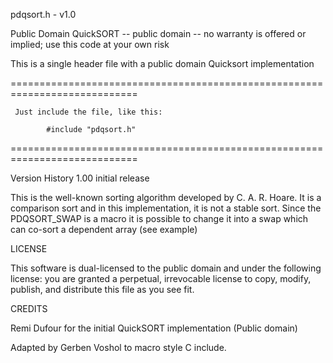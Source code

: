  pdqsort.h - v1.0
 
 Public Domain QuickSORT -- public domain -- no warranty is offered or implied; use this code at your own risk

 This is a single header file with a public domain Quicksort implementation 

 ============================================================================
     
     Just include the file, like this:

            #include "pdqsort.h"

 ============================================================================

 Version History
        1.00  initial release

 This is the well-known sorting algorithm developed by C. A. R. Hoare. It is a comparison 
 sort and in this implementation, it is not a stable sort. Since the PDQSORT_SWAP is a macro
 it is possible to change it into a swap which can co-sort a dependent array (see example)

 LICENSE

 This software is dual-licensed to the public domain and under the following
 license: you are granted a perpetual, irrevocable license to copy, modify,
 publish, and distribute this file as you see fit.

 CREDITS
 
 Remi Dufour for the initial QuickSORT implementation (Public domain)

 Adapted by Gerben Voshol to macro style C include.

